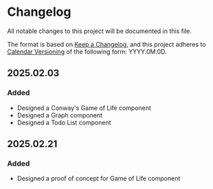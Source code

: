 # Changelog

All notable changes to this project will be documented in this file.

The format is based on [Keep a Changelog](https://keepachangelog.com/en/1.1.0/),
and this project adheres to [Calendar Versioning](https://calver.org/) of
the following form: YYYY.0M.0D.

## 2025.02.03

### Added

- Designed a Conway's Game of Life component
- Designed a Graph component
- Designed a Todo List component

## 2025.02.21

### Added

- Designed a proof of concept for Game of Life component